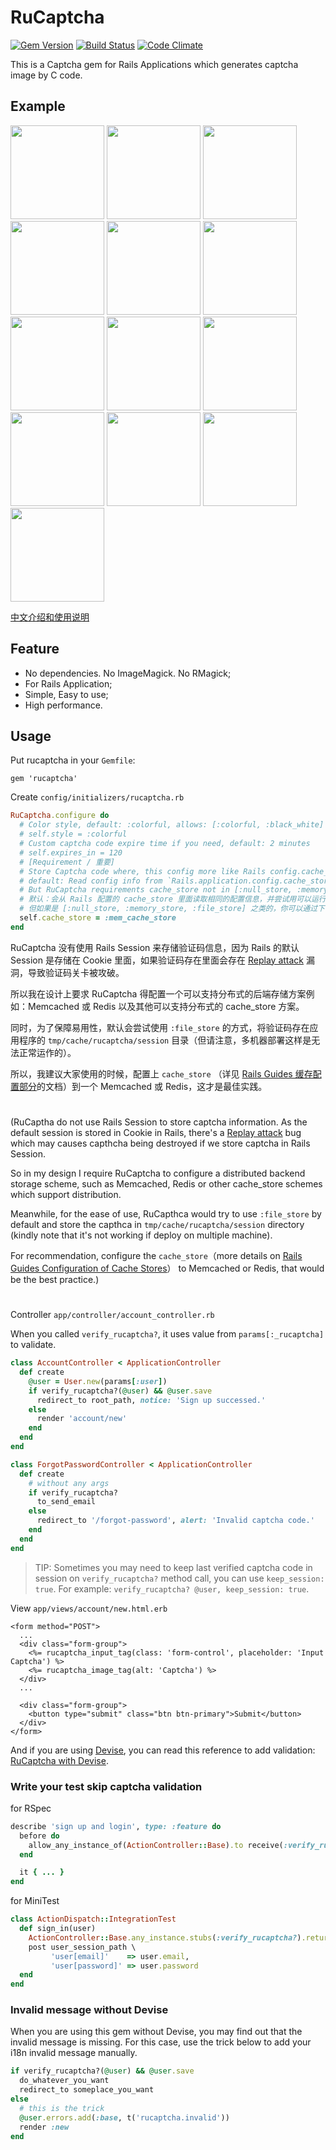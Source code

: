 # RuCaptcha

[![Gem Version](https://badge.fury.io/rb/rucaptcha.svg)](https://badge.fury.io/rb/rucaptcha)
[![Build Status](https://travis-ci.org/huacnlee/rucaptcha.svg)](https://travis-ci.org/huacnlee/rucaptcha)
[![Code Climate](https://codeclimate.com/github/huacnlee/rucaptcha/badges/gpa.svg)](https://codeclimate.com/github/huacnlee/rucaptcha)

This is a Captcha gem for Rails Applications which generates captcha image by C code.

## Example

<img src="https://cloud.githubusercontent.com/assets/5518/22151425/e02390c8-df58-11e6-974d-5eb9b1a4e577.gif" width="150px" /> <img src="https://cloud.githubusercontent.com/assets/5518/22151427/e4939d92-df58-11e6-9754-4a46a86acea8.gif" width="150px" /> <img src="https://cloud.githubusercontent.com/assets/5518/22151431/e494576e-df58-11e6-9845-a5590904c175.gif" width="150px" /> <img src="https://cloud.githubusercontent.com/assets/5518/22151432/e495066e-df58-11e6-92b8-38b40b73aba0.gif" width="150px" /> <img src="https://cloud.githubusercontent.com/assets/5518/22151428/e49404ee-df58-11e6-8e2d-8b17b33a3710.gif" width="150px" /> <img src="https://cloud.githubusercontent.com/assets/5518/22151430/e4942406-df58-11e6-9ff8-6e2325304b41.gif" width="150px" /> <img src="https://cloud.githubusercontent.com/assets/5518/22151429/e4941ae2-df58-11e6-8107-757296573b2f.gif" width="150px" /> <img src="https://cloud.githubusercontent.com/assets/5518/22151433/e4c7c89c-df58-11e6-9853-1ffbb4986962.gif" width="150px" /> <img src="https://cloud.githubusercontent.com/assets/5518/22151435/e4c97ea8-df58-11e6-8959-b4c78716271d.gif" width="150px" /> <img src="https://cloud.githubusercontent.com/assets/5518/22151436/e4cc09f2-df58-11e6-965c-673333b33c0d.gif" width="150px" /> <img src="https://cloud.githubusercontent.com/assets/5518/22151434/e4c87788-df58-11e6-9490-c255aaafce71.gif" width="150px" /> <img src="https://cloud.githubusercontent.com/assets/5518/22151445/ee35ff66-df58-11e6-8660-a3673ef3f5ee.gif" width="150px" /> <img src="https://cloud.githubusercontent.com/assets/5518/22151446/ee67b074-df58-11e6-9b95-7d53eec21c33.gif" width="150px" />

[中文介绍和使用说明](https://ruby-china.org/topics/27832)

## Feature

- No dependencies. No ImageMagick. No RMagick;
- For Rails Application;
- Simple, Easy to use;
- High performance.

## Usage

Put rucaptcha in your `Gemfile`:

```
gem 'rucaptcha'
```

Create `config/initializers/rucaptcha.rb`

```rb
RuCaptcha.configure do
  # Color style, default: :colorful, allows: [:colorful, :black_white]
  # self.style = :colorful
  # Custom captcha code expire time if you need, default: 2 minutes
  # self.expires_in = 120
  # [Requirement / 重要]
  # Store Captcha code where, this config more like Rails config.cache_store
  # default: Read config info from `Rails.application.config.cache_store`
  # But RuCaptcha requirements cache_store not in [:null_store, :memory_store, :file_store]
  # 默认：会从 Rails 配置的 cache_store 里面读取相同的配置信息，并尝试用可以运行的方式，用于存储验证码字符
  # 但如果是 [:null_store, :memory_store, :file_store] 之类的，你可以通过下面的配置项单独给 RuCaptcha 配置 cache_store
  self.cache_store = :mem_cache_store
end
```

RuCaptcha 没有使用 Rails Session 来存储验证码信息，因为 Rails 的默认 Session 是存储在 Cookie 里面，如果验证码存在里面会存在 [Replay attack](https://en.wikipedia.org/wiki/Replay_attack) 漏洞，导致验证码关卡被攻破。

所以我在设计上要求 RuCaptcha 得配置一个可以支持分布式的后端存储方案例如：Memcached 或 Redis 以及其他可以支持分布式的 cache_store 方案。

同时，为了保障易用性，默认会尝试使用 `:file_store` 的方式，将验证码存在应用程序的 `tmp/cache/rucaptcha/session` 目录（但请注意，多机器部署这样是无法正常运作的）。

所以，我建议大家使用的时候，配置上 `cache_store` （详见 [Rails Guides 缓存配置部分](https://ruby-china.github.io/rails-guides/caching_with_rails.html#%E9%85%8D%E7%BD%AE)的文档）到一个 Memcached 或 Redis，这才是最佳实践。

#
(RuCaptha do not use Rails Session to store captcha information. As the default session is stored in Cookie in Rails, there's a [Replay attack](https://en.wikipedia.org/wiki/Replay_attack) bug which may causes capthcha being destroyed if we store captcha in Rails Session.

So in my design I require RuCaptcha to configure a distributed backend storage scheme, such as Memcached, Redis or other cache_store schemes which support distribution.

Meanwhile, for the ease of use, RuCapthca would try to use `:file_store` by default and store the capthca in `tmp/cache/rucaptcha/session` directory (kindly note that it's not working if deploy on multiple machine).

For recommendation, configure the `cache_store`（more details on [Rails Guides Configuration of Cache Stores](http://guides.rubyonrails.org/caching_with_rails.html#configuration)） to Memcached or Redis, that would be the best practice.)
#

Controller `app/controller/account_controller.rb`

When you called `verify_rucaptcha?`, it uses value from `params[:_rucaptcha]` to validate.

```rb
class AccountController < ApplicationController
  def create
    @user = User.new(params[:user])
    if verify_rucaptcha?(@user) && @user.save
      redirect_to root_path, notice: 'Sign up successed.'
    else
      render 'account/new'
    end
  end
end

class ForgotPasswordController < ApplicationController
  def create
    # without any args
    if verify_rucaptcha?
      to_send_email
    else
      redirect_to '/forgot-password', alert: 'Invalid captcha code.'
    end
  end
end
```

> TIP: Sometimes you may need to keep last verified captcha code in session on `verify_rucaptcha?` method call, you can use `keep_session: true`. For example: `verify_rucaptcha? @user, keep_session: true`.

View `app/views/account/new.html.erb`

```erb
<form method="POST">
  ...
  <div class="form-group">
    <%= rucaptcha_input_tag(class: 'form-control', placeholder: 'Input Captcha') %>
    <%= rucaptcha_image_tag(alt: 'Captcha') %>
  </div>
  ...

  <div class="form-group">
    <button type="submit" class="btn btn-primary">Submit</button>
  </div>
</form>
```

And if you are using [Devise](https://github.com/plataformatec/devise), you can read this reference to add validation: [RuCaptcha with Devise](https://github.com/huacnlee/rucaptcha/wiki/Working-with-Devise).

### Write your test skip captcha validation

for RSpec

```rb
describe 'sign up and login', type: :feature do
  before do
    allow_any_instance_of(ActionController::Base).to receive(:verify_rucaptcha?).and_return(true)
  end

  it { ... }
end
```

for MiniTest

```rb
class ActionDispatch::IntegrationTest
  def sign_in(user)
    ActionController::Base.any_instance.stubs(:verify_rucaptcha?).returns(true)
    post user_session_path \
         'user[email]'    => user.email,
         'user[password]' => user.password
  end
end
```

### Invalid message without Devise

When you are using this gem without Devise, you may find out that the invalid message is missing.
For this case, use the trick below to add your i18n invalid message manually.

```rb
if verify_rucaptcha?(@user) && @user.save
  do_whatever_you_want
  redirect_to someplace_you_want
else
  # this is the trick
  @user.errors.add(:base, t('rucaptcha.invalid'))
  render :new
end
```
